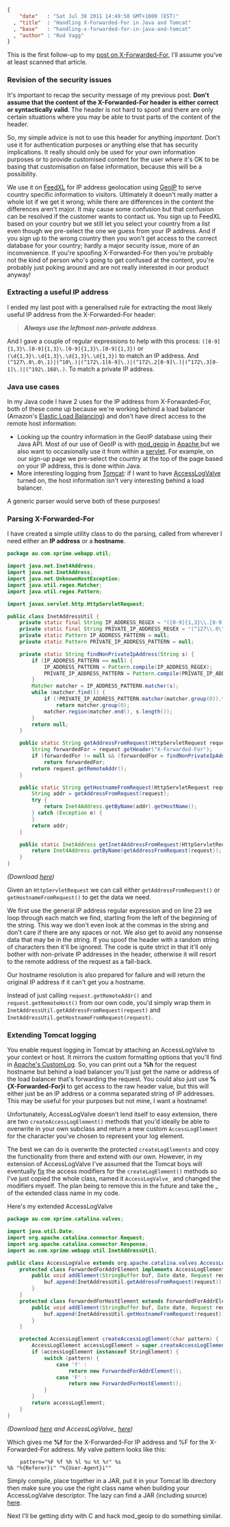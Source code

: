 ```json
{
    "date"   : "Sat Jul 30 2011 14:49:50 GMT+1000 (EST)"
  , "title"  : "Handling X-Forwarded-For in Java and Tomcat"
  , "base"   : "handling-x-forwarded-for-in-java-and-tomcat"
  , "author" : "Rod Vagg"
}
```

This is the first follow-up to my <a title="Wrangling the X-Forwarded-For Header" href="http://rod.vagg.org/2011/07/wrangling-the-x-forwarded-for-header/">post on X-Forwarded-For</a>, I'll assume you've at least scanned that article.
<h3>Revision of the security issues</h3>
It's important to recap the security message of my previous post. <strong>Don't assume that the content of the X-Forwarded-For header is either correct or syntactically valid</strong>. The header is not hard to spoof and there are only certain situations where you may be able to trust parts of the content of the header.

So, my simple advice is not to use this header for anything <em>important</em>. Don't use it for authentication purposes or anything else that has security implications. It really should only be used for your own information purposes or to provide customised content for the user where it's OK to be basing that customisation on false information, because this will be a possibility.

We use it on <a href="http://feedxl.com/">FeedXL</a> for IP address geolocation using <a href="http://www.maxmind.com/app/country">GeoIP</a> to serve country specific information to visitors. Ultimately it doesn't really matter a whole lot if we get it wrong; while there are differences in the content the differences aren't major. It may cause some confusion but that confusion can be resolved if the customer wants to contact us. You sign up to FeedXL based on your country but we still let you select your country from a list even though we pre-select the one we guess from your IP address. And if you sign up to the wrong country then you won't get access to the correct database for your country; hardly a major security issue, more of an inconvenience. If you're spoofing X-Forwarded-For then you're probably not the kind of person who's going to get confused at the content, you're probably just poking around and are not really interested in our product anyway!
<h3>Extracting a useful IP address</h3>
I ended my last post with a generalised rule for extracting the most likely useful IP address from the X-Forwarded-For header:
<blockquote><strong><em>Always use the leftmost non-private address</em></strong>.</blockquote>
And I gave a couple of regular expressions to help with this process: <code>([0-9]{1,3}\.[0-9]{1,3}\.[0-9]{1,3}\.[0-9]{1,3})</code> or<code> (\d{1,3}\.\d{1,3}\.\d{1,3}\.\d{1,3})</code> to match an IP address. And <code>(^127\.0\.0\.1)|(^10\.)|(^172\.1[6-9]\.)|(^172\.2[0-9]\.)|(^172\.3[0-1]\.)|(^192\.168\.)</code>. To match a private IP address.
<h3>Java use cases</h3>
In my Java code I have 2 uses for the IP address from X-Forwarded-For, both of these come up because we're working behind a load balancer (Amazon's <a href="http://aws.amazon.com/elasticloadbalancing/">Elastic Load Balancing</a>) and don't have direct access to the remote host information:
<ul>
	<li>Looking up the country information in the GeoIP database using their Java API. Most of our use of GeoIP is with <a href="http://geolite.maxmind.com/download/geoip/api/mod_geoip2/">mod_geoip</a> in <a href="http://httpd.apache.org/">Apache </a>but we also want to occasionally use it from within a <a href="http://www.oracle.com/technetwork/java/javaee/servlet/index.html">servlet</a>. For example, on our sign-up page we pre-select the country at the top of the page based on your IP address, this is done within Java.</li>
	<li>More interesting logging from <a href="http://tomcat.apache.org/">Tomcat</a>: if I want to have <a href="http://tomcat.apache.org/tomcat-6.0-doc/config/valve.html#Access_Log_Valve">AccessLogValve</a> turned on, the host information isn't very interesting behind a load balancer.</li>
</ul>
A generic parser would serve both of these purposes!
<h3>Parsing X-Forwarded-For</h3>
I have created a simple utility class to do the parsing, called from wherever I need either an <strong>IP address</strong> or a <strong>hostname</strong>.

```java
package au.com.xprime.webapp.util;

import java.net.Inet4Address;
import java.net.InetAddress;
import java.net.UnknownHostException;
import java.util.regex.Matcher;
import java.util.regex.Pattern;

import javax.servlet.http.HttpServletRequest;

public class InetAddressUtil {
	private static final String IP_ADDRESS_REGEX = "([0-9]{1,3}\\.[0-9]{1,3}\\.[0-9]{1,3}\\.[0-9]{1,3})";
	private static final String PRIVATE_IP_ADDRESS_REGEX = "(^127\\.0\\.0\\.1)|(^10\\.)|(^172\\.1[6-9]\\.)|(^172\\.2[0-9]\\.)|(^172\\.3[0-1]\\.)|(^192\\.168\\.)";
	private static Pattern IP_ADDRESS_PATTERN = null;
	private static Pattern PRIVATE_IP_ADDRESS_PATTERN = null;

	private static String findNonPrivateIpAddress(String s) {
		if (IP_ADDRESS_PATTERN == null) {
			IP_ADDRESS_PATTERN = Pattern.compile(IP_ADDRESS_REGEX);
			PRIVATE_IP_ADDRESS_PATTERN = Pattern.compile(PRIVATE_IP_ADDRESS_REGEX);
		}
		Matcher matcher = IP_ADDRESS_PATTERN.matcher(s);
		while (matcher.find()) {
			if (!PRIVATE_IP_ADDRESS_PATTERN.matcher(matcher.group(0)).find())
				return matcher.group(0);
			matcher.region(matcher.end(), s.length());
		}
		return null;
	}

	public static String getAddressFromRequest(HttpServletRequest request) {
		String forwardedFor = request.getHeader("X-Forwarded-For");
		if (forwardedFor != null && (forwardedFor = findNonPrivateIpAddress(forwardedFor)) != null)
			return forwardedFor;
		return request.getRemoteAddr();
	}

	public static String getHostnameFromRequest(HttpServletRequest request) {
		String addr = getAddressFromRequest(request);
		try {
			return Inet4Address.getByName(addr).getHostName();
		} catch (Exception e) {
		}
		return addr;
	}

	public static InetAddress getInet4AddressFromRequest(HttpServletRequest request) throws UnknownHostException {
		return Inet4Address.getByName(getAddressFromRequest(request));
	}
}
```

<em>(Download <a href="http://src.vagg.org/java/InetAddressUtil.java">here</a>)</em>

Given an <code>HttpServletRequest</code> we can call either <code>getAddressFromRequest()</code> or <code>getHostnameFromRequest()</code> to get the data we need.

We first use the general IP address regular expression and on line 23 we loop through each match we find, starting from the left of the beginning of the string. This way we don't even look at the commas in the string and don't care if there are any spaces or not. We also get to avoid any nonsense data that may be in the string. If you spoof the header with a random string of characters then it'll be ignored. The code is quite strict in that it'll only bother with non-private IP addresses in the header, otherwise it will resort to the remote address of the request as a fall-back.

Our hostname resolution is also prepared for failure and will return the original IP address if it can't get you a hostname.

Instead of just calling <code>request.getRemoteAddr()</code> and <code>request.getRemoteHost()</code> from our own code, you'd simply wrap them in <code>InetAddressUtil.getAddressFromRequest(request)</code> and <code>InetAddressUtil.getHostnameFromRequest(request)</code>.
<h3>Extending Tomcat logging</h3>
You enable request logging in Tomcat by attaching an AccessLogValve to your context or host. It mirrors the custom formatting options that you'll find in <a href="http://httpd.apache.org/docs/2.0/mod/mod_log_config.html">Apache's CustomLog</a>. So, you can print out a <strong>%h</strong> for the request hostname but behind a load balancer you'll just get the name or address of the load balancer that's forwarding the request. You could also just use <strong>%{X-Forwarded-For}i</strong> to get access to the raw header value, but this will either just be an IP address or a comma separated string of IP addresses. This may be useful for your purposes but not mine, I want a hostname!

Unfortunately, AccessLogValve doesn't lend itself to easy extension, there are two <code>createAccessLogElement()</code> methods that you'd ideally be able to overwrite in your own subclass and return a new custom <code>AccessLogElement</code> for the character you've chosen to represent your log element.

The best we can do is overwrite the protected <code>createLogElements</code> and copy the functionality from there and extend with our own. However, in my extension of AccessLogValve I've assumed that the Tomcat boys will eventually <a href="https://issues.apache.org/bugzilla/show_bug.cgi?id=51588">fix</a> the access modifiers for the <code>createLogElement()</code> methods so I've just copied the whole class, named it <code>AccessLogValve_</code> and changed the modifiers myself. The plan being to remove this in the future and take the _ of the extended class name in my code.

Here's my extended AccessLogValve

```java
package au.com.xprime.catalina.valves;

import java.util.Date;
import org.apache.catalina.connector.Request;
import org.apache.catalina.connector.Response;
import au.com.xprime.webapp.util.InetAddressUtil;

public class AccessLogValve extends org.apache.catalina.valves.AccessLogValve_ {
	protected class ForwardedForAddrElement implements AccessLogElement {
		public void addElement(StringBuffer buf, Date date, Request request, Response response, long time) {
			buf.append(InetAddressUtil.getAddressFromRequest(request));
		}
	}
	protected class ForwardedForHostElement extends ForwardedForAddrElement {
		public void addElement(StringBuffer buf, Date date, Request request, Response response, long time) {
			buf.append(InetAddressUtil.getHostnameFromRequest(request));
		}
	}

	protected AccessLogElement createAccessLogElement(char pattern) {
		AccessLogElement accessLogElement = super.createAccessLogElement(pattern);
		if (accessLogElement instanceof StringElement) {
			switch (pattern) {
				case 'f' :
					return new ForwardedForAddrElement();
				case 'F' :
					return new ForwardedForHostElement();
			}
		}
		return accessLogElement;
	}
}
```

<em>(Download <a href="http://src.vagg.org/java/AccessLogValve.java">here</a> and AccessLogValve_ <a href="http://src.vagg.org/java/AccessLogValve_.java">here</a>)</em>

Which gives me <strong>%f</strong> for the X-Forwarded-For IP address and %F for the X-Forwarded-For address. My valve pattern looks like this:

<code style="padding-left: 30px;">pattern="%F %f %h %l %u %t %r&quot; %s %b &quot;%{Referer}i&quot; &quot;%{User-Agent}i&quot;"</code>

Simply compile, place together in a JAR, put it in your Tomcat lib directory then make sure you use the right class name when building your AccessLogValve descriptor. The lazy can find a JAR (including source) <a href="http://src.vagg.org/java/xprime_accesslogvalve.jar">here</a>.

Next I'll be getting dirty with C and hack mod_geoip to do something similar.
